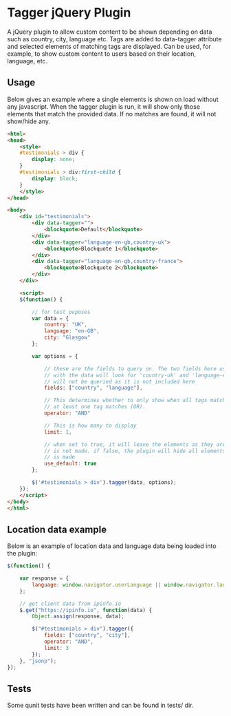 # Tagger jQuery Plugin

A jQuery plugin to allow custom content to be shown depending on data such as
country, city, language etc. Tags are added to data-tagger attribute and selected
elements of matching tags are displayed. Can be used, for example, to show custom
content to users based on their location, language, etc.

## Usage

Below gives an example where a single elements is shown on load without any javascript.
When the tagger plugin is run, it will show only those elements that match the provided
data. If no matches are found, it will not show/hide any.

```html
<html>
<head>
    <style>
    #testimonials > div {
        display: none;
    }
    #testimonials > div:first-child {
        display: block;
    }
    </style>
</head>

<body>
    <div id="testimonials">
        <div data-tagger="">
            <blockquote>Default</blockquote>
        </div>
        <div data-tagger="language-en-gb,country-uk">
            <blockquote>Blockquote 1</blockquote>
        </div>
        <div data-tagger="language-en-gb,country-france">
            <blockquote>Blockquote 2</blockquote>
        </div>
    </div>

    <script>
    $(function() {

        // for test puposes
        var data = {
            country: "UK",
            language: "en-GB",
            city: "Glasgow"
        };

        var options = {

            // these are the fields to query on. The two fields here used in combination
            // with the data will look for 'country-uk' and 'language-en-gb', but city
            // will not be queried as it is not included here
            fields: ["country", "language"],

            // This determines whether to only show when all tags match (AND) or when
            // at least one tag matches (OR).
            operator: "AND"

            // This is how many to display
            limit: 1,

            // when set to true, it will leave the elements as they are if a match
            // is not made. if false, the plugin will hide all elements when no match
            // is made
            use_default: true
        };

        $('#testimonials > div').tagger(data, options);
    });
    </script>
</body>
</html>
```

## Location data example

Below is an example of location data and language data being loaded into the plugin:

```javascript
$(function() {

    var response = {
        language: window.navigator.userLanguage || window.navigator.language
    };

    // get client data from ipinfo.io
    $.get("https://ipinfo.io", function(data) {
        Object.assign(response, data);

        $("#testimonials > div").tagger({
            fields: ["country", "city"],
            operator: "AND",
            limit: 3
        });
    }, "jsonp");
});
```

## Tests

Some qunit tests have been written and can be found in tests/ dir.
